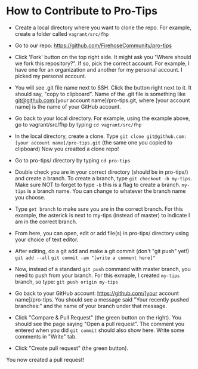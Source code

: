 # How to Contribute to Pro-Tips

* Create a local directory where you want to clone the repo.
For example, create a folder called `vagrant/src/fhp`

* Go to our repo:
https://github.com/FirehoseCommunity/pro-tips

* Click 'Fork' button on the top right side.
It might ask you "Where should we fork this repository?".  If so, pick the correct account.  For example, I have one for an organization and another for my personal account.  I picked my personal account.

* You will see .git file name next to SSH.  Click the button right next to it.  It should say, "copy to clipboard". 
Name of the .git file is something like git@github.com:[your account name]/pro-tips.git, where [your account name] is the name of your GitHub account.

* Go back to your local directory.  For example, using the example above, go to vagrant/src/fhp by typing `cd vagrant/src/fhp`

* In the local directory, create a clone.  Type `git clone git@github.com:[your account name]/pro-tips.git` (the same one you copied to clipboard) Now you creatted a clone repo!

* Go to pro-tips/ directory by typing `cd pro-tips`

* Double check you are in your correct directory (should be in pro-tips/) and create a branch.  To create a branch, type `git checkout -b my-tips`.  Make sure NOT to forget to type `-b` this is a flag to create a branch.  `my-tips` is a branch name.  You can change to whatever the branch name you choose.

* Type `get branch` to make sure you are in the correct branch.  For this example, the asterick is next to my-tips (instead of master) to indicate I am in the correct branch.  

* From here, you can open, edit or add file(s) in pro-tips/ directory using your choice of text editor.

* After editing, do a git add and make a git commit (don't "git push" yet!)
`git add --all`
`git commit -am "[write a comment here]"`

* Now, instead of a standard `git push` command with master branch, you need to push from your branch.  For this exmaple, I created `my-tips` branch, so type:
`git push origin my-tips`

* Go back to your GitHub account: https://github.com/[your account name]/pro-tips.  You should see a message said "Your recently pushed branches:" and the name of your branch under that message. 

* Click "Compare & Pull Request" (the green button on the right).  You should see the page saying "Open a pull request".  The comment you entered when you did `git commit` should also show here.  Write some comments in "Write" tab.  

* Click "Create pull request" (the green button). 

You now created a pull request!




 




